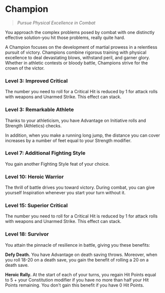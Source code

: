 # Champion

> *Pursue Physical Excellence in Combat*

You approach the complex problems posed by combat with one distinctly effective solution-you hit those problems, really quite hard.

A Champion focuses on the development of martial prowess in a relentless pursuit of victory. Champions combine rigorous training with physical excellence to deal devastating blows, withstand peril, and garner glory. Whether in athletic contests or bloody battle, Champions strive for the crown of the victor.

### Level 3: Improved Critical

The number you need to roll for a Critical Hit is reduced by 1 for attack rolls with weapons and Unarmed Strike. This effect can stack.
 
### Level 3: Remarkable Athlete

Thanks to your athleticism, you have Advantage on Initiative rolls and Strength (Athletics) checks.

In addition, when you make a running long jump, the distance you can cover increases by a number of feet equal to your Strength modifier.

### Level 7: Additional Fighting Style

You gain another Fighting Style feat of your choice.

### Level 10: Heroic Warrior

The thrill of battle drives you toward victory. During combat, you can give yourself Inspiration whenever you start your turn without it.

### Level 15: Superior Critical

The number you need to roll for a Critical Hit is reduced by 1 for attack rolls with weapons and Unarmed Strike. This effect can stack.

### Level 18: Survivor

You attain the pinnacle of resilience in battle, giving you these benefits:

**Defy Death.** You have Advantage on death saving throws. Moreover, when you roll 18-20 on a death save, you gain the benefit of rolling a 20 on a death save.

**Heroic Rally.** At the start of each of your turns, you regain Hit Points equal to 5 + your Constitution modifier if you have no more than half your Hit Points remaining. You don't gain this benefit if you have 0 Hit Points.
